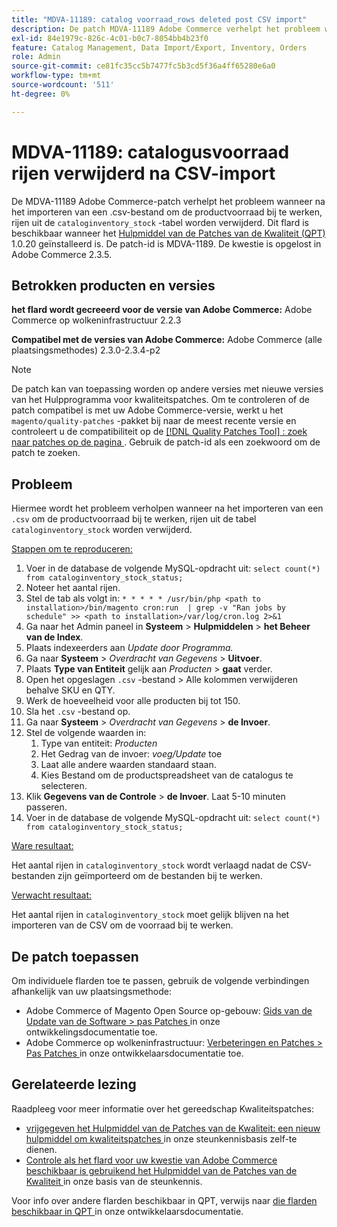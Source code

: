 ```yaml
---
title: "MDVA-11189: catalog voorraad_rows deleted post CSV import"
description: De patch MDVA-11189 Adobe Commerce verhelpt het probleem wanneer na het importeren van een .csv-bestand om de productvoorraad bij te werken, rijen uit de tabel 'catalogvoorraad_voorraad' worden verwijderd. Deze patch is beschikbaar wanneer [Quality Patches Tool (QPT)] (/help/announcements/adobe-commerce-announcements/magento-quality-patches-released-new-tool-to-self-serve-quality-patches.md) 1.0.20 is geïnstalleerd. De patch-id is MDVA-1189. De kwestie is opgelost in Adobe Commerce 2.3.5.
exl-id: 84e1979c-826c-4c01-b0c7-8054bb4b23f0
feature: Catalog Management, Data Import/Export, Inventory, Orders
role: Admin
source-git-commit: ce81fc35cc5b7477fc5b3cd5f36a4ff65280e6a0
workflow-type: tm+mt
source-wordcount: '511'
ht-degree: 0%

---
```


# MDVA-11189: catalogusvoorraad rijen verwijderd na CSV-import

De MDVA-11189 Adobe Commerce-patch verhelpt het probleem wanneer na het importeren van een .csv-bestand om de productvoorraad bij te werken, rijen uit de `cataloginventory_stock` -tabel worden verwijderd. Dit flard is beschikbaar wanneer het [ Hulpmiddel van de Patches van de Kwaliteit (QPT) ](/help/announcements/adobe-commerce-announcements/magento-quality-patches-released-new-tool-to-self-serve-quality-patches.md) 1.0.20 geïnstalleerd is. De patch-id is MDVA-1189. De kwestie is opgelost in Adobe Commerce 2.3.5.

## Betrokken producten en versies

**het flard wordt gecreeerd voor de versie van Adobe Commerce:** Adobe Commerce op wolkeninfrastructuur 2.2.3

**Compatibel met de versies van Adobe Commerce:** Adobe Commerce (alle plaatsingsmethodes) 2.3.0-2.3.4-p2

>[!NOTE]
>
>De patch kan van toepassing worden op andere versies met nieuwe versies van het Hulpprogramma voor kwaliteitspatches. Om te controleren of de patch compatibel is met uw Adobe Commerce-versie, werkt u het `magento/quality-patches` -pakket bij naar de meest recente versie en controleert u de compatibiliteit op de [[!DNL Quality Patches Tool] : zoek naar patches op de pagina ](https://devdocs.magento.com/quality-patches/tool.html#patch-grid) . Gebruik de patch-id als een zoekwoord om de patch te zoeken.

## Probleem

Hiermee wordt het probleem verholpen wanneer na het importeren van een `.csv` om de productvoorraad bij te werken, rijen uit de tabel `cataloginventory_stock` worden verwijderd.

<u> Stappen om te reproduceren:</u>

1. Voer in de database de volgende MySQL-opdracht uit: `select count(*) from cataloginventory_stock_status;`
1. Noteer het aantal rijen.
1. Stel de tab als volgt in: `* * * * * /usr/bin/php <path to installation>/bin/magento cron:run  | grep -v "Ran jobs by schedule" >> <path to installation>/var/log/cron.log 2>&1`
1. Ga naar het Admin paneel in **Systeem** > **Hulpmiddelen** > **het Beheer van de Index**.
1. Plaats indexeerders aan *Update door Programma.*
1. Ga naar **Systeem** > *Overdracht van Gegevens* > **Uitvoer**.
1. Plaats **Type van Entiteit** gelijk aan *Producten* > **gaat** verder.
1. Open het opgeslagen `.csv` -bestand > Alle kolommen verwijderen behalve SKU en QTY.
1. Werk de hoeveelheid voor alle producten bij tot 150.
1. Sla het `.csv` -bestand op.
1. Ga naar **Systeem** > *Overdracht van Gegevens* > **de Invoer**.
1. Stel de volgende waarden in:
   1. Type van entiteit: *Producten*
   1. Het Gedrag van de invoer: *voeg/Update* toe
   1. Laat alle andere waarden standaard staan.
   1. Kies Bestand om de productspreadsheet van de catalogus te selecteren.
1. Klik **Gegevens van de Controle** > **de Invoer**. Laat 5-10 minuten passeren.
1. Voer in de database de volgende MySQL-opdracht uit:
   `select count(*) from cataloginventory_stock_status;`

<u> Ware resultaat:</u>

Het aantal rijen in `cataloginventory_stock` wordt verlaagd nadat de CSV-bestanden zijn geïmporteerd om de bestanden bij te werken.

<u> Verwacht resultaat:</u>

Het aantal rijen in `cataloginventory_stock` moet gelijk blijven na het importeren van de CSV om de voorraad bij te werken.

## De patch toepassen

Om individuele flarden toe te passen, gebruik de volgende verbindingen afhankelijk van uw plaatsingsmethode:

* Adobe Commerce of Magento Open Source op-gebouw: [ Gids van de Update van de Software > pas Patches ](https://devdocs.magento.com/guides/v2.4/comp-mgr/patching/mqp.html) in onze ontwikkelingsdocumentatie toe.
* Adobe Commerce op wolkeninfrastructuur: [ Verbeteringen en Patches > Pas Patches ](https://devdocs.magento.com/cloud/project/project-patch.html) in onze ontwikkelaarsdocumentatie toe.

## Gerelateerde lezing

Raadpleeg voor meer informatie over het gereedschap Kwaliteitspatches:

* [ vrijgegeven het Hulpmiddel van de Patches van de Kwaliteit: een nieuw hulpmiddel om kwaliteitspatches ](/help/announcements/adobe-commerce-announcements/magento-quality-patches-released-new-tool-to-self-serve-quality-patches.md) in onze steunkennisbasis zelf-te dienen.
* [ Controle als het flard voor uw kwestie van Adobe Commerce beschikbaar is gebruikend het Hulpmiddel van de Patches van de Kwaliteit ](/help/support-tools/patches-available-in-qpt-tool/check-patch-for-magento-issue-with-magento-quality-patches.md) in onze basis van de steunkennis.

Voor info over andere flarden beschikbaar in QPT, verwijs naar [ die flarden beschikbaar in QPT ](https://devdocs.magento.com/quality-patches/tool.html#patch-grid) in onze ontwikkelaarsdocumentatie.
